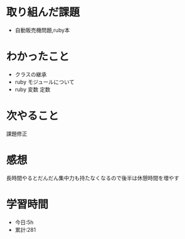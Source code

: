 # 取り組んだ課題
  - 自動販売機問題,ruby本
# わかったこと

  - クラスの継承
  - ruby モジュールについて
  - ruby 変数 定数
# 次やること
 課題修正
# 感想
長時間やるとだんだん集中力も持たなくなるので後半は休憩時間を増やす
# 学習時間
- 今日:5h
- 累計:281